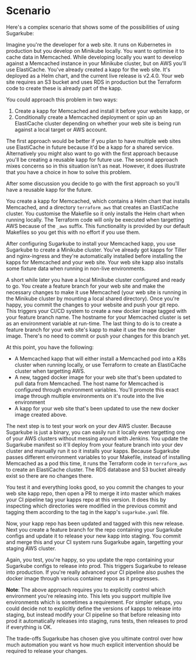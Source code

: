 # Scenario
Here's a complex scenario that shows some of the possibilities of using Sugarkube:

Imagine you're the developer for a web site. It runs on Kubernetes in production but you develop on Minikube locally. You want to optimise it to cache data in Memcached. While developing locally you want to develop against a Memcached instance in your Minikube cluster, but on AWS you'll use ElastiCache. You've already created a kapp for the web site. It's deployed as a Helm chart, and the current live release is v2.4.0. Your web site requires an S3 bucket and uses RDS in production but the Terraform code to create these is already part of the kapp.

You could approach this problem in two ways:

1. Create a kapp for Memcached and install it before your website kapp, or
1. Conditionally create a Memcached deployment or spin up an ElastiCache cluster depending on whether your web site is being run against a local target or AWS account.

The first approach would be better if you plan to have multiple web sites use ElastiCache in future because it'd be a kapp for a shared service. Alternatively you might also want to go with the first approach because you'll be creating a reusable kapp for future use. The second approach mixes concerns so in this situation isn't as neat. However, it does illustrate that you have a choice in how to solve this problem.

After some discussion you decide to go with the first approach so you'll have a reusable kapp for the future.

You create a kapp for Memcached, which contains a Helm chart that installs Memcached, and a directory `terraform_aws` that creates an ElastiCache cluster. You customise the Makefile so it only installs the Helm chart when running locally. The Terraform code will only be executed when targetting AWS because of the `_aws` suffix. This functionality is provided 
by our default Makefiles so you get this with no effort if you use them.

After configuring Sugarkube to install your Memcached kapp, you use Sugarkube to create a Minikube cluster. You've already got kapps for Tiller and nginx-ingress and they're automatically installed before installing the kapps for Memcached and your web site. Your web site kapp also installs some fixture data when running in non-live environments.

A short while later you have a local Minikube cluster configured and ready to go. You create a feature branch for your web site and make the necessary changes to make it use Memcached (your web site is running in the Minikube cluster by mounting a local shared directory). Once you're happy, you commit the changes to your website and push your git repo. This triggers your CI/CD system to create a new docker image tagged with your feature branch name. The hostname for your Memcached cluster is set as an environment variable at run-time. The last thing to do is to create a feature branch for your web site's kapp to make it use the new docker image. There's no need to commit or push your changes for this branch yet.

At this point, you have the following:

* A Memcached kapp that will either install a Memcached pod into a K8s cluster when running locally, or use Terraform to create an ElastiCache cluster when targetting AWS.
* A new, tagged docker image for your web site that's been updated to pull data from Memcached. The host name for Memcached is configured through environment variables. You'll promote this exact image through multiple environments on it's route into the live environment
* A kapp for your web site that's been updated to use the new docker image created above.
  
The next step is to test your work on your dev AWS cluster. Because Sugarkube is just a binary, you can easily run it locally even targetting one of your AWS clusters without messing around with Jenkins. You update the Sugarkube manifest so it'll deploy from your feature branch into your dev cluster and manually run it so it installs your kapps. Because Sugarkube passes different environment variables to your Makefile, instead of installing Memcached as a pod this time, it runs the Terraform code in `terraform_aws` to create an ElastiCache cluster. The RDS database and S3 bucket already exist so there are no changes there.

You test it and everything looks good, so you commit the changes to your web site kapp repo, then open a PR to merge it into master which makes your CI pipeline tag your kapps repo at this version. It does this by inspecting which directories were modified in the previous commit and tagging them according to the tag in the kapp's `sugarkube.yaml` file.

Now, your kapp repo has been updated and tagged with this new release. Next you create a feature branch for the repo containing your Sugarkube configs and update it to release your new kapp into staging. You commit and merge this and your CI system runs Sugarkube again, targetting your staging AWS cluster. 

Again, you test, you're happy, so you update the repo containing your Sugarkube configs to release into prod. This triggers Sugarkube to release into production. If you're really advanced your CI pipeline also pushes the docker image through various container repos as it progresses.

**Note**: The above approach requires you to explicitly control which environment you're releasing into. This lets you support multiple live environments which is sometimes a requirement. For simpler setups, you could decide not to explicitly define the versions of kapps to release into staging, but instead modify your CI pipeline so that before releasing into prod it automatically releases into staging, runs tests, then releases to prod if everything is OK.

The trade-offs Sugarkube has chosen give you ultimate control over how much automation you want vs how much explicit intervention should be required to release your changes. 
